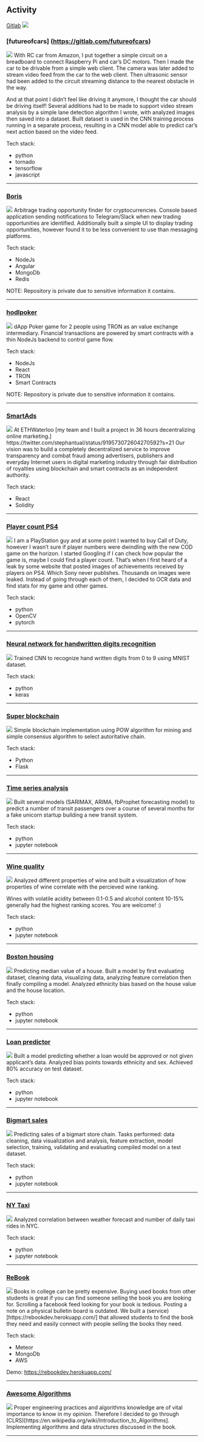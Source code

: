 ## Activity
[Gitlab](https://gitlab.com/spestushko)
<img src="images/gitlab.png?raw=true"/>

### [futureofcars] (https://gitlab.com/futureofcars)
<img src="images/futureofcars.png?raw=true"/>
With RC car from Amazon, I put together a simple circuit on a breadboard to connect Raspberry Pi and car’s DC motors. 
Then I made the car to be drivable from a simple web client. The camera was later added to stream video feed from the
car to the web client. Then ultrasonic sensor had been added to the circuit streaming distance to the nearest 
obstacle in the way. 

And at that point I didn’t feel like driving it anymore, I thought the car should be driving itself! 
Several additions had to be made to support video stream analysis by a simple lane detection algorithm I wrote, 
with analyzed images then saved into a dataset. Built dataset is used in the CNN training process running in a separate 
process, resulting in a CNN model able to predict car’s next action based on the video feed.

Tech stack:
- python
- tornado
- tensorflow
- javascript

---

### [Boris](https://gitlab.com/crypto_algorithmic_trading/boris)
<img src="images/boris.png?raw=true"/>
Arbitrage trading opportunity finder for cryptocurrencies. 
Console based application sending notifications to Telegram/Slack when new trading opportunities are identified.
Additionally built a simple UI to display trading opportunities, 
however found it to be less convenient to use than messaging platforms.

Tech stack:
- NodeJs
- Angular
- MongoDb
- Redis

NOTE: Repository is private due to sensitive information it contains.

--- 

### [hodlpoker](https://github.com/NikitaKoren/hodl-web-client)
<img src="images/hodlpoker.png?raw=true"/>
dApp Poker game for 2 people using TRON as an value exchange intermediary. 
Financial transactions are powered by smart contracts with a thin NodeJs backend to control game flow.

Tech stack:
- NodeJs
- React
- TRON 
- Smart Contracts

NOTE: Repository is private due to sensitive information it contains.

---

### [SmartAds](https://github.com/NikitaKoren/ethWaterloo)
<img src="images/ethwaterloo.png?raw=true"/>
At ETHWaterloo [my team and I built a project in 36 hours decentralizing online marketing.] https://twitter.com/stephantual/status/919573072604270592?s=21 
Our vision was to build a completely decentralized service to improve transparency and combat 
fraud among advertisers, publishers and everyday Internet users in digital marketing industry 
through fair distribution of royalties using blockchain and smart contracts as an independent authority.

Tech stack:
- React
- Solidity

--- 

### [Player count PS4](https://gitlab.com/spestushko/player_count_ps4)
<img src="images/ps4_players.png?raw=true"/>
I am a PlayStation guy and at some point I wanted to buy Call of Duty, 
however I wasn’t sure if player numbers were dwindling with the new COD game on the horizon. 
I started Googling if I can check how popular the game is, maybe I could find a player count. 
That’s when I first heard of a leak by some website that posted images of achievements received by players on PS4. 
Which Sony never publishes. Thousands on images were leaked. Instead of going through each of them,
I decided to OCR data and find stats for my game and other games.

Tech stack:
- python
- OpenCV
- pytorch

---

### [Neural network for handwritten digits recognition](https://gitlab.com/spestushko/digit_identifier)
<img src="images/mnist.png?raw=true"/>
Trained CNN to recognize hand written digits from 0 to 9 using MNIST dataset. 

Tech stack:
- python
- keras 

---

### [Super blockchain](https://gitlab.com/spestushko/super_blockchain/tree/master)
<img src="images/super_blockchain.png?raw=true"/>
Simple blockchain implementation using POW algorithm for mining and simple consensus algorithm to select autoritative chain. 

Tech stack:
- Python
- Flask

--- 

### [Time series analysis](https://gitlab.com/spestushko/data-science-pg/blob/master/time-series/time_series.ipynb)
<img src="images/timeseries.png?raw=true"/>
Built several models (SARIMAX, ARIMA, fbProphet forecasting model) to predict a number of transit 
passengers over a course of several months for a fake unicorn startup building a new transit system.

Tech stack:
- python 
- jupyter notebook

---

### [Wine quality](https://gitlab.com/spestushko/data-science-pg/blob/master/wine-quality/wine_quality.ipynb)
<img src="images/winequality.png?raw=true"/>
Analyzed different properties of wine and built a visualization of how properties of wine correlate with the percieved wine ranking.

Wines with volatile acidity between 0.1-0.5 and alcohol content 10-15% generally had the highest ranking scores. You are welcome! :)

Tech stack:
- python 
- jupyter notebook

---

### [Boston housing](https://gitlab.com/spestushko/data-science-pg/blob/master/boston-housing/boston-housing-data.ipynb)
<img src="images/boston.png?raw=true"/>
Predicting median value of a house. Built a model by first evaluating dataset, cleaning data, 
visualizing data, analyzing feature correlation then finally compiling a model. 
Analyzed ethnicity bias based on the house value and the house location.

Tech stack:
- python 
- jupyter notebook

---

### [Loan predictor](https://gitlab.com/spestushko/data-science-pg/blob/master/loan_predictor/loan_predictor.ipynb)
<img src="images/loan.png?raw=true"/>
Built a model predicting whether a loan would be approved or not given applicant’s data. 
Analyzed bias points towards ethnicity and sex. Achieved 80% accuracy on test dataset.

Tech stack:
- python 
- jupyter notebook

---

### [Bigmart sales](https://gitlab.com/spestushko/data-science-pg/blob/master/bigmart_sales/solution.ipynb)
<img src="images/bigmart.png?raw=true"/>
Predicting sales of a bigmart store chain. Tasks performed: data cleaning, data visualization and analysis, feature extraction, 
model selection, training, validating and evaluating compiled model on a test dataset.

Tech stack:
- python 
- jupyter notebook

---

### [NY Taxi](https://gitlab.com/spestushko/data-science-pg/blob/master/ny_taxi.ipynb)
<img src="images/nytaxi.png?raw=true"/>
Analyzed correlation between weather forecast and number of daily taxi rides in NYC.

Tech stack:
- python 
- jupyter notebook

---

### [ReBook](https://github.com/NikitaKoren/ReBook)
<img src="images/rebook.png?raw=true"/>
Books in college can be pretty expensive. Buying used books from other students is great 
if you can find someone selling the book you are looking for. Scrolling a facebook feed 
looking for your book is tedious. Posting a note on a physical bulletin board is outdated. 
We built a (service)[https://rebookdev.herokuapp.com/] that allowed students to find the 
book they need and easily connect with people selling the books they need.

Tech stack:
- Meteor
- MongoDb
- AWS

Demo: https://rebookdev.herokuapp.com/

---

### [Awesome Algorithms](https://gitlab.com/spestushko/awesome_algorithms)
<img src="images/clrs.jpeg?raw=true"/>
Proper engineering practices and algorithms knowledge are of vital importance to know in my opinion. 
Therefore I decided to go through (CLRS)[https://en.wikipedia.org/wiki/Introduction_to_Algorithms]. 
Implementing algorithms and data structures discussed in the book.

---